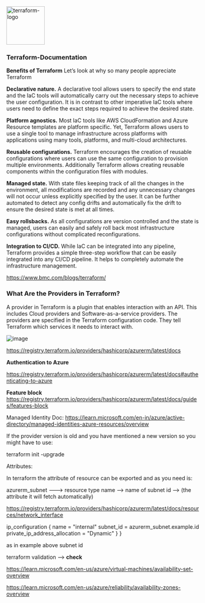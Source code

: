 <img width="100" alt="terraform-logo" src="https://user-images.githubusercontent.com/96013623/233460612-6b8966eb-f8b7-45bb-b9e5-ad6a0d0388a6.png">

### Terraform-Documentation

**Benefits of Terraform**
Let’s look at why so many people appreciate Terraform

**Declarative nature.** A declarative tool allows users to specify the end state and the IaC tools will automatically carry out the necessary steps to achieve the user configuration. It is in contrast to other imperative IaC tools where users need to define the exact steps required to achieve the desired state.

**Platform agnostics.** Most IaC tools like AWS CloudFormation and Azure Resource templates are platform specific. Yet, Terraform allows users to use a single tool to manage infrastructure across platforms with applications using many tools, platforms, and multi-cloud architectures.

**Reusable configurations.** Terraform encourages the creation of reusable configurations where users can use the same configuration to provision multiple environments. Additionally Terraform allows creating reusable components within the configuration files with modules.

**Managed state.** With state files keeping track of all the changes in the environment, all modifications are recorded and any unnecessary changes will not occur unless explicitly specified by the user. It can be further automated to detect any config drifts and automatically fix the drift to ensure the desired state is met at all times.

**Easy rollsbacks.** As all configurations are version controlled and the state is managed, users can easily and safely roll back most infrastructure configurations without complicated reconfigurations.

**Integration to CI/CD.** While IaC can be integrated into any pipeline, Terraform provides a simple three-step workflow that can be easily integrated into any CI/CD pipeline. It helps to completely automate the infrastructure management.

https://www.bmc.com/blogs/terraform/

### What Are the Providers in Terraform?

A provider in Terraform is a plugin that enables interaction with an API. This includes Cloud providers and Software-as-a-service providers. The providers are specified in the Terraform configuration code. They tell Terraform which services it needs to interact with.

![image](https://user-images.githubusercontent.com/96013623/233902274-d8c140ff-57a3-44c5-a91a-c4834d8ecef8.png)

https://registry.terraform.io/providers/hashicorp/azurerm/latest/docs

**Authentication to Azure**

https://registry.terraform.io/providers/hashicorp/azurerm/latest/docs#authenticating-to-azure

**Feature block**
https://registry.terraform.io/providers/hashicorp/azurerm/latest/docs/guides/features-block

Managed Identity Doc: https://learn.microsoft.com/en-in/azure/active-directory/managed-identities-azure-resources/overview

If the provider version is old and you have mentioned a new version so you might have to use:

terraform init -upgrade

Attributes:

In terraform the attribute of resource can be exported and as you need is:

azurerm_subnet ---> resource type
name --> name of subnet
id --> (the attribute it will fetch automatically)

https://registry.terraform.io/providers/hashicorp/azurerm/latest/docs/resources/network_interface

 ip_configuration {
    name                          = "internal"
    subnet_id                     = azurerm_subnet.example.id
    private_ip_address_allocation = "Dynamic"
  }
}

as in example above subnet id



terraform validation --> **check**

https://learn.microsoft.com/en-us/azure/virtual-machines/availability-set-overview

https://learn.microsoft.com/en-us/azure/reliability/availability-zones-overview




